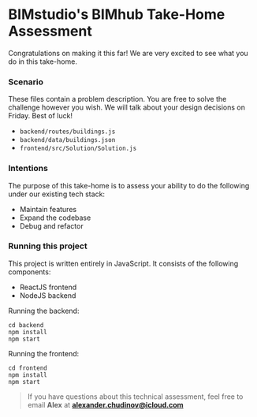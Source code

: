 # **BIMstudio's BIMhub Take-Home Assessment**
Congratulations on making it this far! We are very excited to see what you do in this take-home.

### **Scenario**
These files contain a problem description. You are free to solve the challenge however you wish. We will talk about your design decisions on Friday. Best of luck!
- `backend/routes/buildings.js`
- `backend/data/buildings.json`
- `frontend/src/Solution/Solution.js`


### **Intentions**
The purpose of this take-home is to assess your ability to do the following under our existing tech stack:
- Maintain features
- Expand the codebase
- Debug and refactor

### **Running this project**
This project is written entirely in JavaScript. It consists of the following components:
- ReactJS frontend
- NodeJS backend

Running the backend:
```
cd backend
npm install
npm start
```

Running the frontend:
```
cd frontend
npm install
npm start
```

> If you have questions about this technical assessment, feel free to email **Alex** at **alexander.chudinov@icloud.com**

###